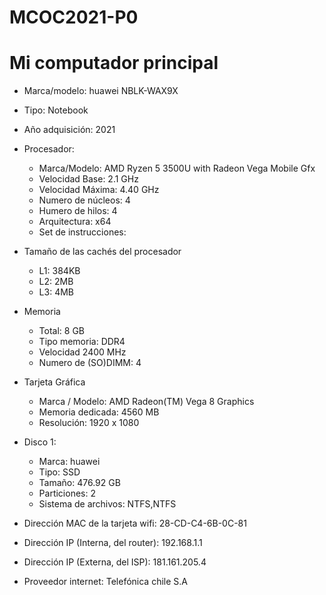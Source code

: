 # MCOC2021-P0

# Mi computador principal

* Marca/modelo: huawei NBLK-WAX9X
* Tipo: Notebook
* Año adquisición: 2021
* Procesador:
  * Marca/Modelo: AMD Ryzen 5 3500U with Radeon Vega Mobile Gfx     
  * Velocidad Base: 2.1 GHz
  * Velocidad Máxima: 4.40 GHz
  * Numero de núcleos: 4 
  * Humero de hilos: 4
  * Arquitectura: x64
  * Set de instrucciones:
* Tamaño de las cachés del procesador
  * L1: 384KB
  * L2: 2MB
  * L3: 4MB
* Memoria 
  * Total: 8 GB
  * Tipo memoria: DDR4
  * Velocidad 2400 MHz
  * Numero de (SO)DIMM: 4
* Tarjeta Gráfica
  * Marca / Modelo: AMD Radeon(TM) Vega 8 Graphics
  * Memoria dedicada: 4560 MB
  * Resolución: 1920 x 1080

* Disco 1: 
  * Marca: huawei
  * Tipo: SSD
  * Tamaño: 476.92 GB
  * Particiones: 2
  * Sistema de archivos: NTFS,NTFS

  
* Dirección MAC de la tarjeta wifi: 28-CD-C4-6B-0C-81 
* Dirección IP (Interna, del router): 192.168.1.1
* Dirección IP (Externa, del ISP): 181.161.205.4 
* Proveedor internet: Telefónica chile S.A




